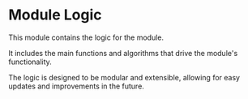 # Module Logic

This module contains the logic for the module.

It includes the main functions and algorithms that drive the module's functionality.

The logic is designed to be modular and extensible, allowing for easy updates and improvements in the future.
